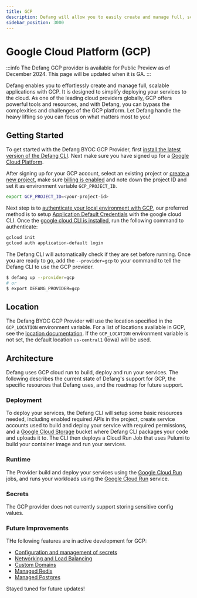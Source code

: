 ```yaml
---
title: GCP
description: Defang will allow you to easily create and manage full, scalable applications with GCP.
sidebar_position: 3000
---
```


# Google Cloud Platform (GCP)

:::info
The Defang GCP provider is available for Public Preview as of December 2024. This page will be updated when it is GA.
:::

Defang enables you to effortlessly create and manage full, scalable applications with GCP. It is designed to simplify deploying your services to the cloud. As one of the leading cloud providers globally, GCP offers powerful tools and resources, and with Defang, you can bypass the complexities and challenges of the GCP platform. Let Defang handle the heavy lifting so you can focus on what matters most to you!

## Getting Started
To get started with the Defang BYOC GCP Provider, first [install the latest version of the Defang CLI](../getting-started#authenticate-with-defang). Next make sure you have signed up for a [Google Cloud Platform](https://cloud.google.com/).

After signing up for your GCP account, select an existing project or [create a new project](https://developers.google.com/workspace/guides/create-project), make sure [billing is enabled](https://cloud.google.com/billing/docs/how-to/modify-project) and note down the project ID and set it as environment variable `GCP_PROJECT_ID`.

```bash
export GCP_PROJECT_ID=<your-project-id>
```

Next step is to [authenticate your local environment with GCP](https://cloud.google.com/docs/authentication), our preferred method is to setup [Application Default Credentials](https://cloud.google.com/docs/authentication/provide-credentials-adc) with the google cloud CLI. Once the [google cloud CLI is installed](https://cloud.google.com/sdk/docs/install), run the following command to authenticate:

```bash
gcloud init
gcloud auth application-default login
```

The Defang CLI will automatically check if they are set before running. Once you are ready to go, add the `--provider=gcp` to your command to tell the Defang CLI to use the GCP provider.

```bash
$ defang up --provider=gcp
# or
$ export DEFANG_PROVIDER=gcp
```

## Location

The Defang BYOC GCP Provider will use the location specified in the `GCP_LOCATION` environment variable. For a list of locations available in GCP, see the [location documentation](https://cloud.google.com/about/locations). If the `GCP_LOCATION` environment variable is not set, the default location `us-central1` (Iowa) will be used.

## Architecture

Defang uses GCP cloud run to build, deploy and run your services. The following describes the current state of Defang's support for GCP, the specific resources that Defang uses, and the roadmap for future support.

### Deployment

To deploy your services, the Defang CLI will setup some basic resources needed, including enabled required APIs in the project, create service accounts used to build and deploy your service with required permissions, and a [Google Cloud Storage](https://cloud.google.com/storage) bucket where Defang CLI packages your code and uploads it to. The CLI then deploys a Cloud Run Job that uses Pulumi to build your container image and run your services.

### Runtime

The Provider build and deploy your services using the [Google Cloud Run](https://cloud.google.com/run) jobs, and runs your workloads using the [Google Cloud Run](https://cloud.google.com/run) service.

### Secrets

The GCP provider does not currently support storing sensitive config values.

### Future Improvements

THe following features are in active development for GCP:
- [Configuration and management of secrets](/docs/concepts//configuration.md)
- [Networking and Load Balancing](/docs/concepts//networking.mdx)
- [Custom Domains](/docs/concepts//domains.mdx)
- [Managed Redis](/docs/concepts//managed-storage/managed-redis.md)
- [Managed Postgres](/docs/concepts/managed-storage/managed-postgres.md)

Stayed tuned for future updates!
